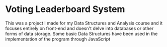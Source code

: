 # Voting Leaderboard System

This was a project I made for my Data Structures and Analysis course and it focuses entirely on front-end and doesn't delve into databases or other forms of data storage.
Some basic Data Structures have been used in the implementation of the program through JavaScript
